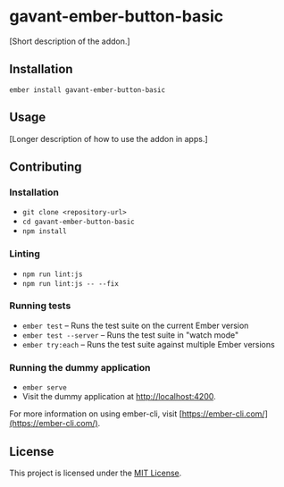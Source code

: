 gavant-ember-button-basic
==============================================================================

[Short description of the addon.]

Installation
------------------------------------------------------------------------------

```
ember install gavant-ember-button-basic
```


Usage
------------------------------------------------------------------------------

[Longer description of how to use the addon in apps.]


Contributing
------------------------------------------------------------------------------

### Installation

* `git clone <repository-url>`
* `cd gavant-ember-button-basic`
* `npm install`

### Linting

* `npm run lint:js`
* `npm run lint:js -- --fix`

### Running tests

* `ember test` – Runs the test suite on the current Ember version
* `ember test --server` – Runs the test suite in "watch mode"
* `ember try:each` – Runs the test suite against multiple Ember versions

### Running the dummy application

* `ember serve`
* Visit the dummy application at [http://localhost:4200](http://localhost:4200).

For more information on using ember-cli, visit [https://ember-cli.com/](https://ember-cli.com/).

License
------------------------------------------------------------------------------

This project is licensed under the [MIT License](LICENSE.md).
